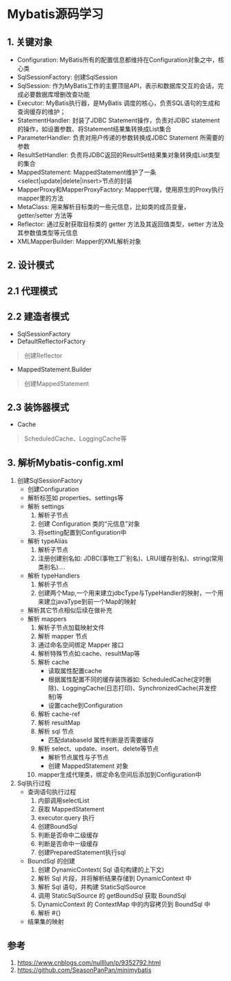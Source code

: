 # Mybatis源码学习
## 1. 关键对象
* Configuration: MyBatis所有的配置信息都维持在Configuration对象之中，核心类
* SqlSessionFactory: 创建SqlSession
* SqlSession: 作为MyBatis工作的主要顶层API，表示和数据库交互的会话，完成必要数据库增删改查功能
* Executor: MyBatis执行器，是MyBatis 调度的核心，负责SQL语句的生成和查询缓存的维护；
* StatementHandler: 封装了JDBC Statement操作，负责对JDBC statement 的操作，如设置参数、将Statement结果集转换成List集合
* ParameterHandler: 负责对用户传递的参数转换成JDBC Statement 所需要的参数
* ResultSetHandler: 负责将JDBC返回的ResultSet结果集对象转换成List类型的集合
* MappedStatement: MappedStatement维护了一条<select|update|delete|insert>节点的封装
* MapperProxy和MapperProxyFactory: Mapper代理，使用原生的Proxy执行mapper里的方法
* MetaClass: 用来解析目标类的一些元信息，比如类的成员变量，getter/setter 方法等
* Reflector: 通过反射获取目标类的 getter 方法及其返回值类型，setter 方法及其参数值类型等元信息
* XMLMapperBuilder: Mapper的XML解析对象
## 2. 设计模式
## 2.1 代理模式

## 2.2 建造者模式
* SqlSessionFactory
* DefaultReflectorFactory
> 创建Reflector
* MappedStatement.Builder
> 创建MappedStatement
## 2.3 装饰器模式
* Cache
> ScheduledCache、LoggingCache等
## 3. 解析Mybatis-config.xml

1. 创建SqlSessionFactory
    * 创建Configuration 
    * 解析标签如 properties、settings等
    * 解析 settings
        1. 解析子节点
        2. 创建 Configuration 类的“元信息”对象
        3. 将setting配置到Configuration中
    * 解析 typeAlias
        1. 解析子节点
        2. 注册创建别名如: JDBC(事物工厂别名)、LRU(缓存别名)、string(常用类别名)....
    * 解析 typeHandlers
        1. 解析子节点
        2. 创建两个Map,一个用来建立jdbcType与TypeHandler的映射，一个用来建立javaType到前一个Map的映射 
    * 解析其它节点相似后续在做补充
    * 解析 mappers
        1. 解析子节点加载映射文件
        2. 解析 mapper 节点
        3. 通过命名空间绑定 Mapper 接口
        4. 解析特殊节点如:cache、resultMap等
        5. 解析 cache
            * 读取属性配置cache
            * 根据属性配置不同的缓存装饰器如: ScheduledCache(定时删除)、LoggingCache(日志打印)、SynchronizedCache(并发控制)等
            * 设置cache到Configuration
        6. 解析 cache-ref
        7. 解析 resultMap
        8. 解析 sql 节点
            * 匹配databaseId 属性判断是否需要缓存
        9. 解析 select、update、insert、delete等节点
            * 解析节点属性与子节点
            * 创建 MappedStatement 对象
        10. mapper生成代理类，绑定命名空间后添加到Configuration中
2. Sql执行过程
    * 查询语句执行过程
        1. 内部调用selectList
        2. 获取 MappedStatement 
        3. executor.query 执行
        4. 创建BoundSql
        5. 判断是否命中二级缓存
        6. 判断是否命中一级缓存
        7. 创建PreparedStatement执行sql 
    * BoundSql 的创建
        1. 创建 DynamicContext( Sql 语句构建的上下文)
        2. 解析 Sql 片段，并将解析结果存储到 DynamicContext 中
        3. 解析 Sql 语句，并构建 StaticSqlSource
        4. 调用 StaticSqlSource 的 getBoundSql 获取 BoundSql
        5. DynamicContext 的 ContextMap 中的内容拷贝到 BoundSql 中
        6. 解析 #{} 
    * 结果集的映射
## 参考
1. https://www.cnblogs.com/nullllun/p/9352792.html
2. https://github.com/SeasonPanPan/minimybatis